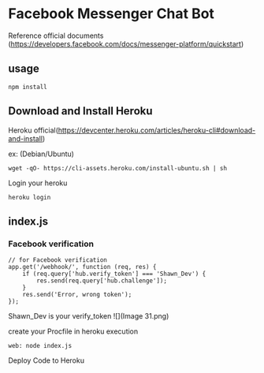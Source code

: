 # Facebook Messenger Chat Bot

Reference official documents (https://developers.facebook.com/docs/messenger-platform/quickstart)

## usage

```
npm install
```
## Download and Install Heroku

Heroku official(https://devcenter.heroku.com/articles/heroku-cli#download-and-install)


ex: (Debian/Ubuntu)
```
wget -qO- https://cli-assets.heroku.com/install-ubuntu.sh | sh

```


Login your heroku 

```
heroku login
```

## index.js 

### Facebook verification

```
// for Facebook verification
app.get('/webhook/', function (req, res) {
    if (req.query['hub.verify_token'] === 'Shawn_Dev') {
        res.send(req.query['hub.challenge']);
    }
    res.send('Error, wrong token');
});
```
Shawn_Dev is your verify_token
![](Image 31.png)<br>


create your Procfile in heroku execution
```
web: node index.js

```

Deploy Code to  Heroku